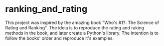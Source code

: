 # ranking_and_rating
This project was inspired by the amazing book "Who's #1?: The Science of Rating and Ranking".
The ideia is to reproduce the rating and raking methods in the book, and later create a Python's library. 
The intention is to follow the books' order and reproduce it's examples. 
